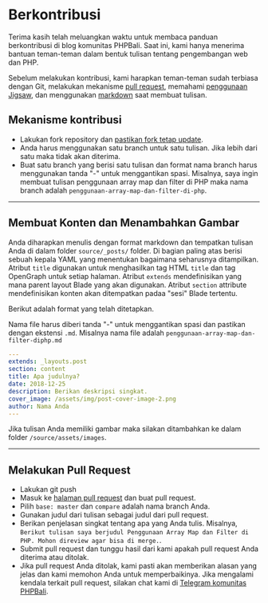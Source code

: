 # Berkontribusi

Terima kasih telah meluangkan waktu untuk membaca panduan berkontribusi di blog komunitas PHPBali. Saat ini, kami hanya menerima bantuan teman-teman dalam bentuk tulisan tentang pengembangan web dan PHP. 

Sebelum melakukan kontribusi, kami harapkan teman-teman sudah terbiasa dengan Git, melakukan mekanisme [pull request](https://www.petanikode.com/github-workflow/), memahami [penggunaan Jigsaw](https://jigsaw.tighten.co/docs/installation/), dan menggunakan [markdown](https://github.com/adam-p/markdown-here/wiki/Markdown-Cheatsheet) saat membuat tulisan.

## Mekanisme kontribusi

- Lakukan fork repository dan [pastikan fork tetap update](https://gist.github.com/CristinaSolana/1885435).
- Anda harus menggunakan satu branch untuk satu tulisan. Jika lebih dari satu maka tidak akan diterima.
- Buat satu branch yang berisi satu tulisan dan format nama branch harus menggunakan tanda "-" untuk menggantikan spasi. Misalnya, saya ingin membuat tulisan penggunaan array map dan filter di PHP maka nama branch adalah `penggunaan-array-map-dan-filter-di-php`.

---

## Membuat Konten dan Menambahkan Gambar

Anda diharapkan menulis dengan format markdown dan tempatkan tulisan Anda di dalam folder `source/_posts/` folder.
Di bagian paling atas berisi sebuah kepala YAML yang menentukan bagaimana seharusnya ditampilkan. 
Atribut `title` digunakan untuk menghasilkan tag HTML `title` dan tag OpenGraph untuk setiap halaman.
Atribut `extends` mendefinisikan yang mana parent layout Blade yang akan digunakan. 
Atribut `section` attribute mendefinisikan konten akan ditempatkan padaa "sesi" Blade tertentu.

Berikut adalah format yang telah ditetapkan.

Nama file harus diberi tanda "-" untuk menggantikan spasi dan pastikan dengan ekstensi `.md`. Misalnya nama file adalah `penggunaan-array-map-dan-filter-diphp.md`

```yaml
---
extends: _layouts.post
section: content
title: Apa judulnya?
date: 2018-12-25
description: Berikan deskripsi singkat.
cover_image: /assets/img/post-cover-image-2.png
author: Nama Anda
---
```

Jika tulisan Anda memiliki gambar maka silakan ditambahkan ke dalam folder `/source/assets/images`.

---

## Melakukan Pull Request

- Lakukan git push
- Masuk ke [halaman pull request](https://github.com/baliphp/phpbali-blog/pulls) dan buat pull request.
- Pilih `base: master` dan `compare` adalah nama branch Anda.
- Gunakan judul dari tulisan sebagai judul dari pull request.
- Berikan penjelasan singkat tentang apa yang Anda tulis. Misalnya, `Berikut tulisan saya berjudul Penggunaan Array Map dan Filter di PHP. Mohon direview agar bisa di merge.`.
- Submit pull request dan tunggu hasil dari kami apakah pull request Anda diterima atau ditolak.
- Jika pull request Anda ditolak, kami pasti akan memberikan alasan yang jelas dan kami memohon Anda untuk memperbaikinya. Jika mengalami kendala terkait pull request, silakan chat kami di [Telegram komunitas PHPBali](https://t.me/phpbali).